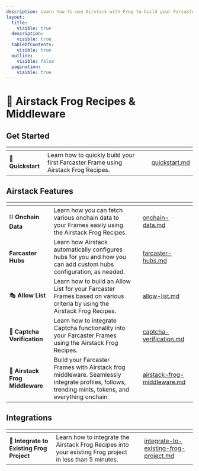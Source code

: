 ```yaml
---
description: Learn how to use Airstack with Frog to build your Farcaster Frames.
layout:
  title:
    visible: true
  description:
    visible: true
  tableOfContents:
    visible: true
  outline:
    visible: false
  pagination:
    visible: true
---
```


# 🐸 Airstack Frog Recipes & Middleware

## Get Started

<table data-view="cards"><thead><tr><th></th><th></th><th></th><th data-hidden data-card-target data-type="content-ref"></th></tr></thead><tbody><tr><td><span data-gb-custom-inline data-tag="emoji" data-code="1f680">🚀</span> <strong>Quickstart</strong></td><td>Learn how to quickly build your first Farcaster Frame using Airstack Frog Recipes.</td><td></td><td><a href="quickstart.md">quickstart.md</a></td></tr></tbody></table>

## Airstack Features

<table data-view="cards"><thead><tr><th></th><th></th><th></th><th data-hidden data-card-target data-type="content-ref"></th></tr></thead><tbody><tr><td><span data-gb-custom-inline data-tag="emoji" data-code="26d3">⛓️</span> <strong>Onchain Data</strong></td><td>Learn how you can fetch various onchain data to your Frames easily using the Airstack Frog Recipes.</td><td></td><td><a href="onchain-data.md">onchain-data.md</a></td></tr><tr><td> <strong>Farcaster Hubs</strong></td><td>Learn how Airstack automatically configures hubs for you and how you can add custom hubs configuration, as needed.</td><td></td><td><a href="farcaster-hubs.md">farcaster-hubs.md</a></td></tr><tr><td><span data-gb-custom-inline data-tag="emoji" data-code="1f3ad">🎭</span> <strong>Allow List</strong></td><td>Learn how to build an Allow List for your Farcaster Frames based on various criteria by using the Airstack Frog Recipes.</td><td></td><td><a href="allow-list.md">allow-list.md</a></td></tr><tr><td><span data-gb-custom-inline data-tag="emoji" data-code="1f916">🤖</span> <strong>Captcha Verification</strong></td><td>Learn how to integrate Captcha functionality into your Farcaster Frames using the Airstack Frog Recipes.</td><td></td><td><a href="../airstack-frog-recipes-and-middleware/captcha-verification.md">captcha-verification.md</a></td></tr><tr><td><span data-gb-custom-inline data-tag="emoji" data-code="1f96a">🥪</span> <strong>Airstack Frog Middleware</strong> </td><td>Build your Farcaster Frames with Airstack frog middleware. Seamlessly integrate profiles, follows, trending mints, tokens, and everything onchain.</td><td></td><td><a href="../airstack-frog-recipes-and-middleware/airstack-frog-middleware.md">airstack-frog-middleware.md</a></td></tr></tbody></table>

## Integrations

<table data-view="cards"><thead><tr><th></th><th></th><th></th><th data-hidden data-card-target data-type="content-ref"></th></tr></thead><tbody><tr><td><span data-gb-custom-inline data-tag="emoji" data-code="1f438">🐸</span> <strong>Integrate to Existing Frog Project</strong></td><td>Learn how to integrate the Airstack Frog Recipes into your existing Frog project in less than 5 minutes.</td><td></td><td><a href="integrate-to-existing-frog-project.md">integrate-to-existing-frog-project.md</a></td></tr></tbody></table>
